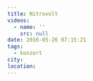 ```yaml
---
title: Nitrovolt
videos:
  - name: ''
    src: null
date: 2016-05-26 07:15:21
tags:
  - konzert
city:
location:
---
```

